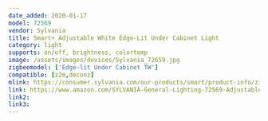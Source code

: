 ```yaml
---
date_added: 2020-01-17
model: 72569
vendor: Sylvania
title: Smart+ Adjustable White Edge-Lit Under Cabinet Light
category: light
supports: on/off, brightness, colortemp
image: /assets/images/devices/Sylvania_72659.jpg
zigbeemodel: ['Edge-lit Under Cabinet TW']
compatible: [z2m,deconz]
mlink: https://consumer.sylvania.com/our-products/smart/product-info/zigbee/sylvania-smart-zigbee-adjustable-white-edge-lit-under-cabinet-light/index.jsp
link: https://www.amazon.com/SYLVANIA-General-Lighting-72569-Adjustable/dp/B01M7NFPO7
link2: 
link3: 
---
```


